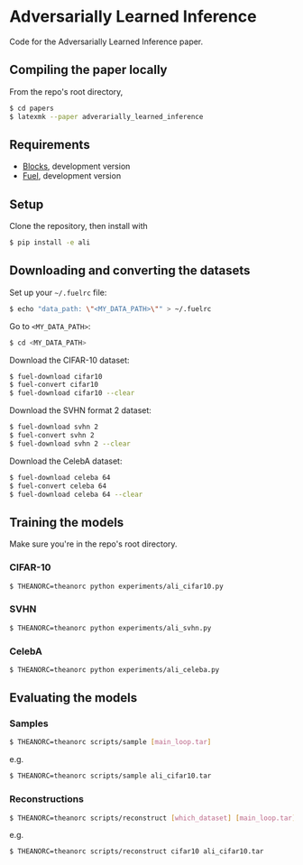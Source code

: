 # Adversarially Learned Inference

Code for the Adversarially Learned Inference paper.

## Compiling the paper locally

From the repo's root directory,

``` bash
$ cd papers
$ latexmk --paper adverarially_learned_inference
```

## Requirements

* [Blocks](https://blocks.readthedocs.org/en/latest/), development version
* [Fuel](https://fuel.readthedocs.org/en/latest/), development version

## Setup

Clone the repository, then install with

``` bash
$ pip install -e ali
```

## Downloading and converting the datasets

Set up your `~/.fuelrc` file:

``` bash
$ echo "data_path: \"<MY_DATA_PATH>\"" > ~/.fuelrc
```

Go to `<MY_DATA_PATH>`:

``` bash
$ cd <MY_DATA_PATH>
```

Download the CIFAR-10 dataset:

``` bash
$ fuel-download cifar10
$ fuel-convert cifar10
$ fuel-download cifar10 --clear
```

Download the SVHN format 2 dataset:

``` bash
$ fuel-download svhn 2
$ fuel-convert svhn 2
$ fuel-download svhn 2 --clear
```

Download the CelebA dataset:

``` bash
$ fuel-download celeba 64
$ fuel-convert celeba 64
$ fuel-download celeba 64 --clear
```

## Training the models

Make sure you're in the repo's root directory.

### CIFAR-10

``` bash
$ THEANORC=theanorc python experiments/ali_cifar10.py
```

### SVHN

``` bash
$ THEANORC=theanorc python experiments/ali_svhn.py
```

### CelebA

``` bash
$ THEANORC=theanorc python experiments/ali_celeba.py
```

## Evaluating the models

### Samples

``` bash
$ THEANORC=theanorc scripts/sample [main_loop.tar]
```

e.g.

``` bash
$ THEANORC=theanorc scripts/sample ali_cifar10.tar
```

### Reconstructions

``` bash
$ THEANORC=theanorc scripts/reconstruct [which_dataset] [main_loop.tar]
```

e.g.

``` bash
$ THEANORC=theanorc scripts/reconstruct cifar10 ali_cifar10.tar
```
